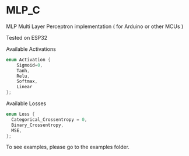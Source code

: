 # MLP_C
MLP Multi Layer Perceptron implementation ( for Arduino or other MCUs )

Tested on ESP32

Available Activations
```c
enum Activation {
    Sigmoid=0,
    Tanh,
    Relu,
    Softmax,
    Linear
};
```

Available Losses 
```c
enum Loss {
  Categorical_Crossentropy = 0,
  Binary_Crossentropy,
  MSE,
};
```

To see examples, please go to the examples folder.
